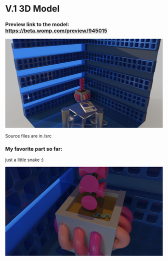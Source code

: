 # V.1 3D Model

### Preview link to the model: https://beta.womp.com/preview/945015

 ![alt text](imgs/pic4.png)

Source files are in /src

### My favorite part so far:
just a little snake :)

![alt text](imgs/lil_snake_guy.png)